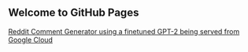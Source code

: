 ## Welcome to GitHub Pages

[Reddit Comment Generator using a finetuned GPT-2 being served from Google Cloud](https://addadda023.github.io/GPT-2-text-generation/)
